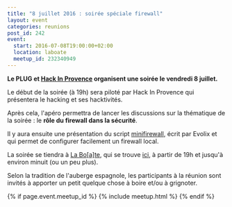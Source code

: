 ```yaml
---
title: "8 juillet 2016 : soirée spéciale firewall"
layout: event
categories: reunions
post_id: 242
event:
  start: 2016-07-08T19:00:00+02:00
  location: laboate
  meetup_id: 232340949
---
```


**Le PLUG et [Hack In Provence](http://www.meetup.com/fr-FR/Hack-In-Provence/) organisent une soirée le vendredi 8 juillet.**

Le début de la soirée (à 19h) sera piloté par Hack In Provence qui présentera le hacking et ses hacktivités.

Après cela, l'apéro permettra de lancer les discussions sur la thématique de la soirée : le **rôle du firewall dans la sécurité**.

Il y aura ensuite une présentation du script [minifirewall](https://forge.evolix.org/projects/minifirewall), écrit par Evolix et qui permet de configurer facilement un firewall local.

La soirée se tiendra à [La Bo\[a\]te](http://laboate.com/), qui se trouve [ici](https://www.openstreetmap.org/?mlat=43.29207&mlon=5.37297#map=19/43.29207/5.37297), à partir de 19h et jusqu'à environ minuit (ou un peu plus).

Selon la tradition de l'auberge espagnole, les participants à la réunion sont invités à apporter un petit quelque chose à boire et/ou à grignoter.

{% if page.event.meetup_id %}
  {% include meetup.html %}
{% endif %}
